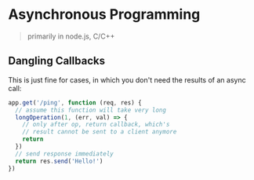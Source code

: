 # Asynchronous Programming

> primarily in node.js, C/C++

## Dangling Callbacks

This is just fine for cases, in which you don't need the
results of an async call:

```js
app.get('/ping', function (req, res) {
  // assume this function will take very long
  longOperation(1, (err, val) => {
    // only after op, return callback, which's
    // result cannot be sent to a client anymore
    return
  })
  // send response immediately
  return res.send('Hello!')
})
```
